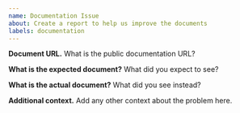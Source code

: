 ```yaml
---
name: Documentation Issue
about: Create a report to help us improve the documents
labels: documentation
---
```


**Document URL.**
What is the public documentation URL?

**What is the expected document?**
What did you expect to see?

**What is the actual document?**
What did you see instead?

**Additional context.**
Add any other context about the problem here.
